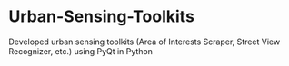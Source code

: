 # Urban-Sensing-Toolkits
Developed urban sensing toolkits (Area of Interests Scraper, Street View Recognizer, etc.) using PyQt in Python

